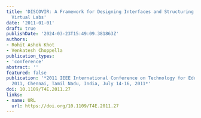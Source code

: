 ```yaml
---
title: 'DISCOVIR: A Framework for Designing Interfaces and Structuring Content for
  Virtual Labs'
date: '2011-01-01'
draft: true
publishDate: '2024-03-23T15:49:09.381863Z'
authors:
- Rohit Ashok Khot
- Venkatesh Choppella
publication_types:
- 'conference'
abstract: ''
featured: false
publication: '*2011 IEEE International Conference on Technology for Education, T4E
  2011, Chennai, Tamil Nadu, India, July 14-16, 2011*'
doi: 10.1109/T4E.2011.27
links:
- name: URL
  url: https://doi.org/10.1109/T4E.2011.27
---
```


